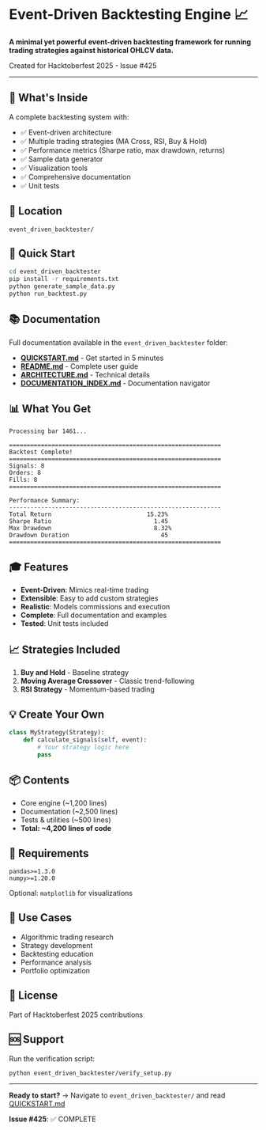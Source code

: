 # Event-Driven Backtesting Engine 📈

**A minimal yet powerful event-driven backtesting framework for running trading strategies against historical OHLCV data.**

Created for Hacktoberfest 2025 - Issue #425

---

## 🎯 What's Inside

A complete backtesting system with:
- ✅ Event-driven architecture
- ✅ Multiple trading strategies (MA Cross, RSI, Buy & Hold)
- ✅ Performance metrics (Sharpe ratio, max drawdown, returns)
- ✅ Sample data generator
- ✅ Visualization tools
- ✅ Comprehensive documentation
- ✅ Unit tests

## 📁 Location

```
event_driven_backtester/
```

## 🚀 Quick Start

```bash
cd event_driven_backtester
pip install -r requirements.txt
python generate_sample_data.py
python run_backtest.py
```

## 📚 Documentation

Full documentation available in the `event_driven_backtester` folder:

- **[QUICKSTART.md](event_driven_backtester/QUICKSTART.md)** - Get started in 5 minutes
- **[README.md](event_driven_backtester/README.md)** - Complete user guide
- **[ARCHITECTURE.md](event_driven_backtester/ARCHITECTURE.md)** - Technical details
- **[DOCUMENTATION_INDEX.md](event_driven_backtester/DOCUMENTATION_INDEX.md)** - Documentation navigator

## 📊 What You Get

```
Processing bar 1461...

============================================================
Backtest Complete!
============================================================
Signals: 8
Orders: 8
Fills: 8
============================================================

Performance Summary:
------------------------------------------------------------
Total Return                           15.23%
Sharpe Ratio                             1.45
Max Drawdown                             8.32%
Drawdown Duration                          45
============================================================
```

## 🎓 Features

- **Event-Driven**: Mimics real-time trading
- **Extensible**: Easy to add custom strategies
- **Realistic**: Models commissions and execution
- **Complete**: Full documentation and examples
- **Tested**: Unit tests included

## 📈 Strategies Included

1. **Buy and Hold** - Baseline strategy
2. **Moving Average Crossover** - Classic trend-following
3. **RSI Strategy** - Momentum-based trading

## 💡 Create Your Own

```python
class MyStrategy(Strategy):
    def calculate_signals(self, event):
        # Your strategy logic here
        pass
```

## 📦 Contents

- Core engine (~1,200 lines)
- Documentation (~2,500 lines)
- Tests & utilities (~500 lines)
- **Total: ~4,200 lines of code**

## 🔧 Requirements

```
pandas>=1.3.0
numpy>=1.20.0
```

Optional: `matplotlib` for visualizations

## 🎯 Use Cases

- Algorithmic trading research
- Strategy development
- Backtesting education
- Performance analysis
- Portfolio optimization

## 📝 License

Part of Hacktoberfest 2025 contributions

## 🆘 Support

Run the verification script:
```bash
python event_driven_backtester/verify_setup.py
```

---

**Ready to start?** → Navigate to `event_driven_backtester/` and read [QUICKSTART.md](event_driven_backtester/QUICKSTART.md)

**Issue #425**: ✅ COMPLETE
